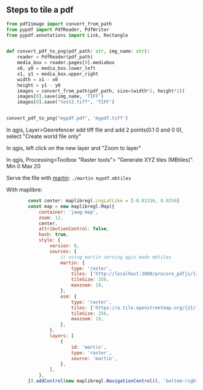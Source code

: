 ## Steps to tile a pdf

```python
from pdf2image import convert_from_path
from pypdf import PdfReader, PdfWriter
from pypdf.annotations import Link, Rectangle


def convert_pdf_to_png(pdf_path: str, img_name: str):
    reader = PdfReader(pdf_path)
    media_box = reader.pages[0].mediabox
    x0, y0 = media_box.lower_left
    x1, y1 = media_box.upper_right
    width = x1 - x0
    height = y1 - y0
    images = convert_from_path(pdf_path, size=(width*2, height*2))
    images[0].save(img_name, 'TIFF')
    images[0].save("test2.tiff", 'TIFF')


convert_pdf_to_png("mypdf.pdf", 'mypdf.tiff')
```

In qgis, Layer>Georefencer add tiff file and add 2 points(0.1 0 and 0 0), select "Create world file only"

In qgis, left click on the new layer and "Zoom to layer"

In qgis, Processing>Toolbox "Raster tools"> "Generate XYZ tiles (MBtiles)". Min 0 Max 20

Serve the file with [martin](https://github.com/maplibre/martin): `./martin mypdf.mbtiles`

With maplibre:

```javascript
        const center: maplibregl.LngLatLike = [-0.01316, 0.0259]
        const map = new maplibregl.Map({
            container: 'jawg-map',
            zoom: 12,
            center,
            attributionControl: false,
            hash: true,
            style: {
                version: 8,
                sources: {
                    // using martin serving qgis made mbtiles
                    martin: {
                        type: 'raster',
                        tiles: ['http://localhost:3000/procore_pdfjs/{z}/{x}/{y}'],
                        tileSize: 256,
                        maxzoom: 19,
                    },
                    osm: {
                        type: 'raster',
                        tiles: ['https://a.tile.openstreetmap.org/{z}/{x}/{y}.png'],
                        tileSize: 256,
                        maxzoom: 19,
                    },
                },
                layers: [
                    {
                        id: 'martin',
                        type: 'raster',
                        source: 'martin',
                    },
                ],
            },
        }).addControl(new maplibregl.NavigationControl(), 'bottom-right')
```